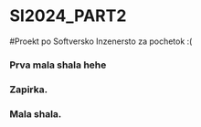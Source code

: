 # SI2024_PART2

#Proekt po Softversko Inzenersto za pochetok :(

### Prva mala shala hehe
### Zapirka.
### Mala shala.

